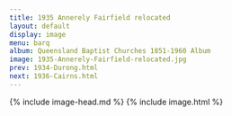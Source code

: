 ```yaml
---
title: 1935 Annerely Fairfield relocated
layout: default
display: image
menu: barq
album: Queensland Baptist Churches 1851-1960 Album
image: 1935-Annerely-Fairfield-relocated.jpg
prev: 1934-Durong.html
next: 1936-Cairns.html
---
```

{% include image-head.md %}
{% include image.html %}